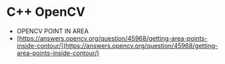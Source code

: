 # C++ OpenCV

* OPENCV POINT IN AREA
* [https://answers.opencv.org/question/45968/getting-area-points-inside-contour/](https://answers.opencv.org/question/45968/getting-area-points-inside-contour/)
